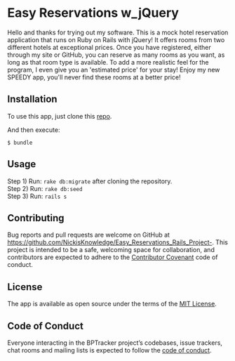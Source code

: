 
# Easy Reservations w_jQuery

Hello and thanks for trying out my software. This is a mock hotel reservation application that runs on Ruby on Rails with jQuery! It offers rooms from two different hotels at exceptional prices. Once you have registered, either through my site or GitHub, you can reserve as many rooms as you want, as long as that room type is available. To add a more realistic feel for the program, I even give you an 'estimated price' for your stay! Enjoy my new SPEEDY app, you'll never find these rooms at a better price!

## Installation

To use this app, just clone this [repo](https://github.com/NickisKnowledge/Easy_Reservations_Rails_Project-).

And then execute:

    $ bundle

## Usage

Step 1) Run: `rake db:migrate` after cloning the repository. <br />
Step 2) Run: `rake db:seed` <br />
Step 3) Run: `rails s`

## Contributing

Bug reports and pull requests are welcome on GitHub at https://github.com/NickisKnowledge/Easy_Reservations_Rails_Project-. This project is intended to be a safe, welcoming space for collaboration, and contributors are expected to adhere to the [Contributor Covenant](http://contributor-covenant.org) code of conduct.

## License

The app is available as open source under the terms of the [MIT License](http://opensource.org/licenses/MIT).

## Code of Conduct

Everyone interacting in the BPTracker project’s codebases, issue trackers, chat rooms and mailing lists is expected to follow the [code of conduct](https://github.com/[USERNAME]/bptraker/blob/master/CODE_OF_CONDUCT.md).
